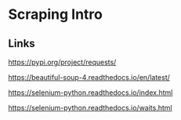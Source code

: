 # Scraping Intro

## Links

https://pypi.org/project/requests/

https://beautiful-soup-4.readthedocs.io/en/latest/

https://selenium-python.readthedocs.io/index.html

https://selenium-python.readthedocs.io/waits.html